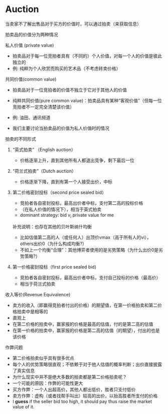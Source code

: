# Auction

当卖家不了解出售品对于买方的价值时，可以通过拍卖（来获取信息）

拍卖品的价值分为两种情况

私人价值 (private value)

- 拍卖品对于每一位竞拍者具有（不同的）个人价值，对每一个人的价值是彼此独立的
- 例: 纯粹为个人欣赏而购买的艺术品（不考虑转卖价格）

共同价值(common value)

- 拍卖品对于一位竞拍者的价值不独立于它对于其他人的价值

- 纯粹共同价值(pure common value)：拍卖品具有某种“客观价值”（但每一位竞拍者不一定完全清楚该价值）

- 例: 油田、通讯频道

- 我们主要讨论当拍卖品的价值为私人价值时的情况

拍卖的不同形式

1. “英式拍卖” （English auction）

   - 价格逐渐上升，直到其他所有人都退出竞争，剩下最后一位

2. “荷兰式拍卖”（Dutch auction）

   - 价格逐渐下降，直到有第一个人接受出价，中标

3. 第二价格密封投标（second price sealed bid）

   - 竞拍者各自密封投标，最高出价者中标，支付第二高的投标价格
   - （在私人价值的情况下），相当于英式拍卖
   - dominant strategy: bid $v_i$ private value for me

   补充说明：也存在其他的贝叶斯纳什均衡

   - 比如估值第二高的人（或任何人）出顶价vmax（高于所有人的vi），others出价0（为什么构成均衡?）
   - 不如上一个均衡“合理”：其他博弈者使用的是劣势策略（为什么出价0是劣势策略?）

4. 第一价格密封投标（first price sealed bid)

   - 竞拍者各自密封投标，最高出价者中标，支付自己投标的价格（最高价）
   - 相当于荷兰式拍卖

收入等价(Revenue Equivalence)

- 卖方的收入（即赢得竞拍者付出的价格）的期望值，在第一价格拍卖和第二价格拍卖中是相等的
- 直观上
- 在第二价格的拍卖中，赢家报的价格是最高的估值，付的是第二高的估值
- 在第一价格的拍卖中，赢家报的价格是第二高的估值（的期望），付出的也是该价格

作弊问题

- 第二价格拍卖似乎具有很多优点
- 每个人的优势策略很直观；不依赖于对于他人估值的概率判断；出价直接披露了真实信息
- 为什么现实中并不是绝大多数的拍卖都是第二价格拍卖呢？
- 一个可能的原因：作弊的可能性更大
- 买方作弊：一个人出超高价，其他人都出低价，胜者只支付低价
- 卖方作弊：虚构（或者找帮手叫出）较高的出价，以抬高胜者所支付的价格
- I **guess** if the seller bid too high, it should pay thus raise the market value of it.